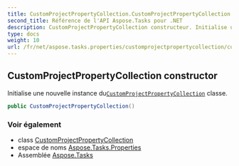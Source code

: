 ```yaml
---
title: CustomProjectPropertyCollection.CustomProjectPropertyCollection
second_title: Référence de l'API Aspose.Tasks pour .NET
description: CustomProjectPropertyCollection constructeur. Initialise une nouvelle instance duCustomProjectPropertyCollection classe.
type: docs
weight: 10
url: /fr/net/aspose.tasks.properties/customprojectpropertycollection/customprojectpropertycollection/
---
```

## CustomProjectPropertyCollection constructor

Initialise une nouvelle instance du[`CustomProjectPropertyCollection`](../) classe.

```csharp
public CustomProjectPropertyCollection()
```

### Voir également

* class [CustomProjectPropertyCollection](../)
* espace de noms [Aspose.Tasks.Properties](../../customprojectpropertycollection/)
* Assemblée [Aspose.Tasks](../../../)


